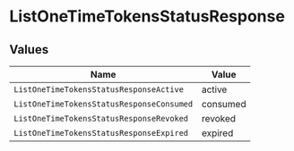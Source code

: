 # ListOneTimeTokensStatusResponse


## Values

| Name                                      | Value                                     |
| ----------------------------------------- | ----------------------------------------- |
| `ListOneTimeTokensStatusResponseActive`   | active                                    |
| `ListOneTimeTokensStatusResponseConsumed` | consumed                                  |
| `ListOneTimeTokensStatusResponseRevoked`  | revoked                                   |
| `ListOneTimeTokensStatusResponseExpired`  | expired                                   |